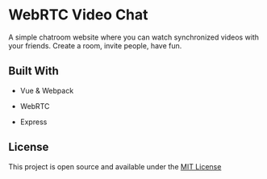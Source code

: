 # WebRTC Video Chat

A simple chatroom website where you can watch synchronized videos with your friends. Create a room, invite people, have fun.

## Built With

* Vue & Webpack

* WebRTC

* Express

## License

This project is open source and available under the [MIT License](LICENSE)
